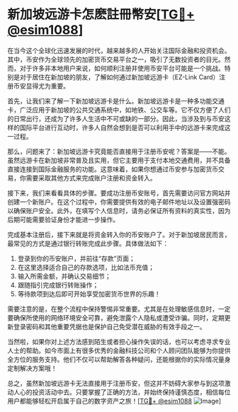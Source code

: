 # 新加坡远游卡怎麽註冊幣安[[TG💪+ @esim1088](https://t.me/s/esim1088)]

在当今这个全球化迅速发展的时代，越来越多的人开始关注国际金融和投资机会。其中，币安作为全球领先的加密货币交易平台之一，吸引了无数投资者的目光。然而，对于许多非本地用户来说，如何顺利注册并使用币安平台可能是一个挑战。特别是对于居住在新加坡的朋友，了解如何通过新加坡远游卡（EZ-Link Card）注册币安显得尤为重要。

首先，让我们来了解一下新加坡远游卡是什么。新加坡远游卡是一种多功能交通卡，广泛应用于新加坡的公共交通系统中，如地铁、公交车等。它不仅方便了人们的日常出行，还成为了许多人生活中不可或缺的一部分。因此，当涉及到与币安这样的国际平台进行互动时，许多人自然会想到是否可以利用手中的远游卡来完成这一过程。

那么，问题来了：新加坡远游卡究竟能否直接用于注册币安呢？答案是——不能。虽然远游卡在新加坡非常普及且实用，但它主要用于支付本地交通费用，并不具备直接连接到国际金融服务的功能。这意味着，如果你想通过币安参与加密货币交易，你需要采取其他方式来完成账户注册和资金转入。

接下来，我们来看看具体的步骤。要成功注册币安账号，首先需要访问官方网站并创建一个新账户。在这个过程中，你需要提供有效的电子邮件地址以及设置强密码以确保账户安全。此外，在填写个人信息时，请务必保证所有资料的真实性，因为后期可能需要验证身份才能进一步操作。

完成基本注册后，接下来就是将资金转入你的币安账户了。对于新加坡居民而言，最常见的方式是通过银行转账完成此步骤。具体做法如下：

1. 登录到你的币安账户，并前往“存款”页面；
2. 在这里选择适合自己的存款选项，比如法币充值；
3. 输入所需金额，并确认交易细节；
4. 跟随指引完成银行转账操作；
5. 等待款项到达后即可开始享受加密货币世界的乐趣！

需要注意的是，在整个流程中保持警惕非常重要。尤其是在处理敏感信息时，一定要确保所使用的网络环境安全可靠，避免泄露个人隐私或遭受诈骗。同时，定期更新登录密码和其他重要凭据也是保护自己免受潜在威胁的有效手段之一。

当然啦，如果你对上述方法感到陌生或者担心操作失误的话，也可以考虑寻求专业人士的帮助。如今市面上有很多优秀的金融科技公司和个人顾问团队能够为你提供全方位的服务支持。他们不仅可以帮助解答各种疑问，还能根据你的实际情况量身定制解决方案哦！

总之，虽然新加坡远游卡无法直接用于注册币安，但这并不妨碍大家参与到这项激动人心的投资活动中去。只要掌握了正确的方法，并始终保持谨慎态度，相信每位用户都能够轻松开启属于自己的数字资产之旅！[[TG💪+ @esim1088](https://t.me/s/esim1088) ![Image](https://i.postimg.cc/4NQfJmqS/Snipaste-2025-05-13-00-14-12.png)]